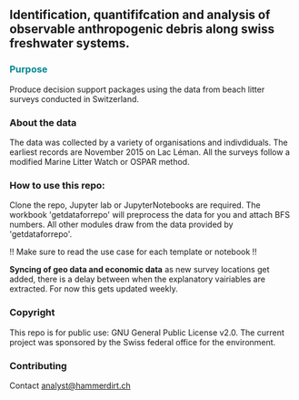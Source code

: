 ## Identification, quantififcation and analysis of observable anthropogenic debris along swiss freshwater systems.

### <span style="color:#008891">Purpose</span>

Produce decision support packages using the data from beach litter surveys conducted in Switzerland.

### About the data

The data was collected by a variety of organisations and indivdiduals. The earliest records are November 2015 on Lac Léman. All the surveys follow a modified Marine Litter Watch or OSPAR method.

### How to use this repo:

Clone the repo, Jupyter lab or JupyterNotebooks are required. The workbook 'getdataforrepo' will preprocess the data for you and attach BFS numbers. All other modules draw from the data provided by 'getdataforrepo'.

!! Make sure to read the use case for each template or notebook !!

**Syncing of geo data and economic data** as new survey locations get added, there is a delay between when the explanatory vairiables are extracted. For now this gets updated weekly.

### Copyright

This repo is for public use: GNU General Public License v2.0. The current project was sponsored by the Swiss federal office for the environment.

### Contributing

Contact analyst@hammerdirt.ch
